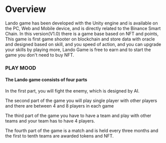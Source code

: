 # Overview

Lando  game has been developed with the Unity engine and is available on the PC, Web and Mobile device, and is directly related to the Binance Smart Chain. In this version(V1.0) there is a game base based on NFT and points, This game is first game shooter on blockchain and store data with oracle and designed based on skill, and you speed of action, and you can upgrade your skills by playing more, Lando Game is free to earn and to start the game you don't need to buy NFT.



### PLAY MOOD

#### The Lando game consists of four parts



In the first part, you will fight the enemy, which is designed by AI.

The second part of the game you will play single player with other players and there are between 4 and 8 players in each game



The third part of the game you have to have a team and play with other teams and your team has to have 4 players.



The fourth part of the game is a match and is held every three months and the first to tenth teams are awarded tokens and NFT.
